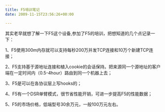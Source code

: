 ```yaml
---
title: F5培训笔记
date: 2009-11-15T23:56:26+00:00

---
```

其实老早就想了解一下F5这个设备,参加了F5的培训，把想知道的几个点记录一下：

1、F5使用300m内存就可以支持每秒200万并发TCP连接和10万个新建TCP连接；

2、F5支持基于源地址连接和植入cookie的会话保持。把来源同一个源地址的客户端在一定时间内（0.5-4hour）路由到同一个机器上去；

3、F5是可以在各协议层上写hooks的；

4、F5有一个DSR单臂模式，很节省性能开销，可进一步提高F5的性能数据；

5、F5的市场价格，低端型号30余万元，一般100万元左右。
